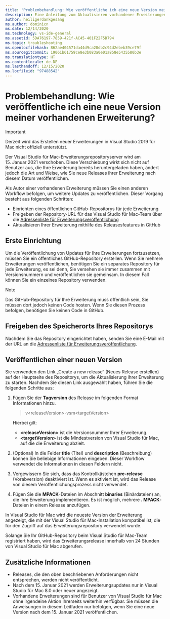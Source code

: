 ```yaml
---
title: 'Problembehandlung: Wie veröffentliche ich eine neue Version meiner vorhandenen Erweiterung?'
description: Eine Anleitung zum Aktualisieren vorhandener Erweiterungen über den Veröffentlichungsworkflow.
author: heiligerdankgesang
ms.author: dominicn
ms.date: 12/14/2020
ms.technology: vs-ide-general
ms.assetid: 5DA76197-7859-421f-AC45-401F22F5D794
ms.topic: troubleshooting
ms.openlocfilehash: 862ae404571da44d9ca28db2c94d2ebeb39ce79f
ms.sourcegitcommit: 19061b61759ce8e3b083a0e01a858e5435580b3e
ms.translationtype: HT
ms.contentlocale: de-DE
ms.lasthandoff: 12/15/2020
ms.locfileid: "97488542"
---
```

# <a name="troubleshooting-how-do-i-release-a-new-version-of-my-existing-extension"></a>Problembehandlung: Wie veröffentliche ich eine neue Version meiner vorhandenen Erweiterung?

> [!IMPORTANT]
> Derzeit wird das Erstellen neuer Erweiterungen in Visual Studio 2019 für Mac nicht offiziell unterstützt.

Der Visual Studio für Mac-Erweiterungsrepositoryserver wird am 15. Januar 2021 verschoben. Diese Verschiebung wirkt sich nicht auf Benutzer aus, die Ihre Erweiterung bereits heruntergeladen haben, ändert jedoch die Art und Weise, wie Sie neue Releases ihrer Erweiterung nach diesem Datum veröffentlichen.

Als Autor einer vorhandenen Erweiterung müssen Sie einen anderen Workflow befolgen, um weitere Updates zu veröffentlichen. Dieser Vorgang besteht aus folgenden Schritten:
- Einrichten eines öffentlichen GitHub-Repositorys für jede Erweiterung
- Freigeben der Repository-URL für das Visual Studio für Mac-Team über die [Adressenliste für Erweiterungsveröffentlichung](mailto:vsmextpub@microsoft.com)
- Aktualisieren Ihrer Erweiterung mithilfe des Releasesfeatures in GitHub


## <a name="initial-setup"></a>Erste Einrichtung 

Um die Veröffentlichung von Updates für Ihre Erweiterungen fortzusetzen, müssen Sie ein öffentliches GitHub-Repository erstellen. Wenn Sie mehrere Erweiterungen veröffentlichen, benötigen Sie ein separates Repository für jede Erweiterung, es sei denn, Sie versehen sie immer zusammen mit Versionsnummern und veröffentlichen sie gemeinsam. In diesem Fall können Sie ein einzelnes Repository verwenden.

> [!NOTE]
> Das GitHub-Repository für Ihre Erweiterung muss öffentlich sein, Sie müssen dort jedoch keinen Code hosten. Wenn Sie diesen Prozess befolgen, benötigen Sie keinen Code in GitHub.


## <a name="share-the-location-of-your-repository"></a>Freigeben des Speicherorts Ihres Repositorys

Nachdem Sie das Repository eingerichtet haben, senden Sie eine E-Mail mit der URL an die [Adressenliste für Erweiterungsveröffentlichung](mailto:vsmextpub@microsoft.com).


## <a name="release-a-new-version"></a>Veröffentlichen einer neuen Version

Sie verwenden den Link „Create a new release“ (Neues Release erstellen) auf der Hauptseite des Repositorys, um die Aktualisierung ihrer Erweiterung zu starten. Nachdem Sie diesen Link ausgewählt haben, führen Sie die folgenden Schritte aus:

1. Fügen Sie der **Tagversion** des Release im folgenden Format Informationen hinzu.

    > v\<releaseVersion>\-vsm\<targetVersion>

    Hierbei gilt:
     - **&lt;releaseVersion&gt;** ist die Versionsnummer Ihrer Erweiterung.
     - **&lt;targetVersion&gt;** ist die Mindestversion von Visual Studio für Mac, auf die die Erweiterung abzielt.

2. (Optional) In die Felder **title** (Titel) und **description** (Beschreibung) können Sie beliebige Informationen eingeben. Dieser Workflow verwendet die Informationen in diesen Feldern nicht.

3. Vergewissern Sie sich, dass das Kontrollkästchen **pre-release** (Vorabversion) deaktiviert ist. Wenn es aktiviert ist, wird das Release von diesem Veröffentlichungsprozess nicht verwendet.

4. Fügen Sie die **MPACK**-Dateien im Abschnitt **binaries** (Binärdateien) an, die Ihre Erweiterung implementieren. Es ist möglich, mehrere **. MPACK**-Dateien in einem Release anzufügen.

In Visual Studio für Mac wird die neueste Version der Erweiterung angezeigt, die mit der Visual Studio für Mac-Installation kompatibel ist, die für den Zugriff auf das Erweiterungsrepository verwendet wurde.

Solange Sie Ihr GitHub-Repository beim Visual Studio für Mac-Team registriert haben, wird das Erweiterungsrelease innerhalb von 24 Stunden von Visual Studio für Mac abgerufen.

## <a name="additional-information"></a>Zusätzliche Informationen

- Releases, die den oben beschriebenen Anforderungen nicht entsprechen, werden nicht veröffentlicht. 
- Nach dem 15. Januar 2021 werden Erweiterungsupdates nur in Visual Studio für Mac 8.0 oder neuer angezeigt.
- Vorhandene Erweiterungen sind für Benutzer von Visual Studio für Mac ohne irgendeine Aktion Ihrerseits weiterhin verfügbar. Sie müssen die Anweisungen in diesem Leitfaden nur befolgen, wenn Sie eine neue Version nach dem 15. Januar 2021 veröffentlichen.
